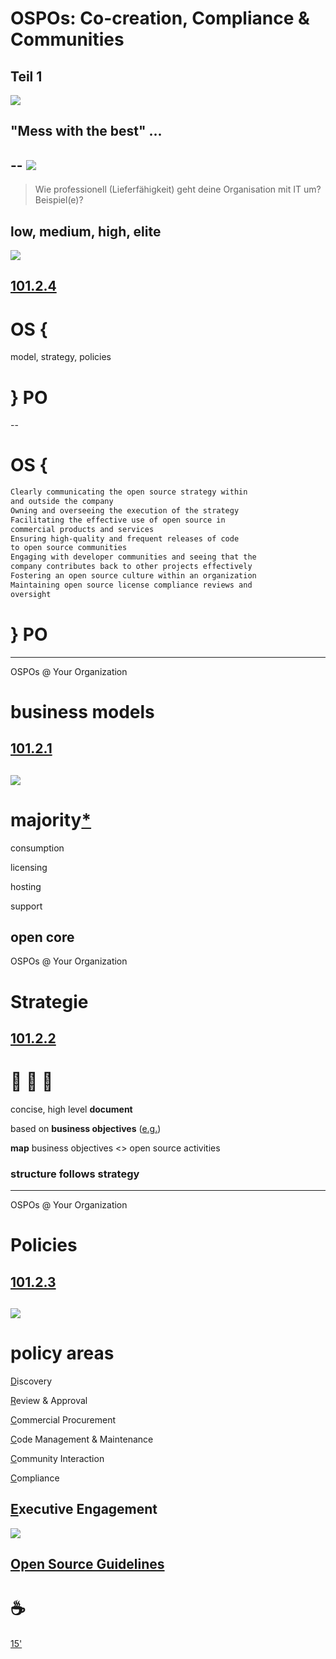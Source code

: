 # OSPOs: Co-creation, Compliance & Communities
Teil 1
--
![](https://upload.wikimedia.org/wikipedia/commons/thumb/2/2f/Google_2015_logo.svg/640px-Google_2015_logo.svg.png)

## "Mess with the best" ...
--
[![](https://storage.googleapis.com/gweb-cloudblog-publish/images/SODR_2021_1.max-900x900.jpg)](https://cloud.google.com/blog/products/devops-sre/announcing-dora-2021-accelerate-state-of-devops-report)
--
<!-- .element: data-background-color="SeaGreen" -->
> Wie professionell (Lieferfähigkeit) geht deine Organisation mit IT um? Beispiel(e)?

**low, medium, high, elite**
---
![](https://github.com/digital-sustainability/module-eoss-ospo101/raw/main/ospo101.svg)

[101.2.4](https://github.com/digital-sustainability/module-eoss-ospo101/blob/main/module2/README.md#section-introducing-the-open-source-program-office)
--
# OS { 
model, strategy, policies
# } PO
--
# OS { 
```md [1-2|3|4-5|6-7|8-9|10|11-12|]
Clearly communicating the open source strategy within 
and outside the company
Owning and overseeing the execution of the strategy
Facilitating the effective use of open source in 
commercial products and services
Ensuring high-quality and frequent releases of code 
to open source communities
Engaging with developer communities and seeing that the 
company contributes back to other projects effectively
Fostering an open source culture within an organization
Maintaining open source license compliance reviews and
oversight
```
# } PO
---
OSPOs @ Your Organization

# business models

[101.2.1](https://github.com/digital-sustainability/module-eoss-ospo101/blob/main/module2/README.md#section-introducing-open-source-business-models)
--
![](https://github.com/digital-sustainability/module-eoss-ospo101/raw/main/module2/strategic-use.png)
--
# majority[*](https://en.wikipedia.org/wiki/Business_models_for_open-source_software)

consumption

licensing

hosting

support

open core
---
OSPOs @ Your Organization
# Strategie

[101.2.2](https://github.com/digital-sustainability/module-eoss-ospo101/blob/main/module2/README.md#section-developing-an-open-source-strategy)
--
# 🥇 🥈 🥉

concise, high level **document**

based on **business objectives** ([e.g.](https://github.com/digital-sustainability/module-eoss-ospo101/blob/main/module2/README.md#strategic-objective-examples))

**map** business objectives <> open source activities

### structure follows strategy
---
OSPOs @ Your Organization
# Policies

[101.2.3](https://github.com/digital-sustainability/module-eoss-ospo101/blob/main/module2/README.md#section-developing-open-source-policies)
--
[![](https://images.unsplash.com/photo-1551814360-3c38192c5688?ixlib=rb-1.2.1&ixid=MnwxMjA3fDB8MHxwaG90by1wYWdlfHx8fGVufDB8fHx8&auto=format&fit=crop&w=1035&q=80)](https://unsplash.com/photos/7Sgw_56YVQI)
--
# policy areas

[D](https://github.com/digital-sustainability/module-eoss-ospo101/blob/main/module2/README.md#discovery)iscovery

[R](https://github.com/digital-sustainability/module-eoss-ospo101/blob/main/module2/README.md#review--approval)eview & Approval

[C](https://github.com/digital-sustainability/module-eoss-ospo101/blob/main/module2/README.md#commercial-procurement)ommercial Procurement

[C](https://github.com/digital-sustainability/module-eoss-ospo101/blob/main/module2/README.md#code-management--maintenance)ode Management & Maintenance

[C](https://github.com/digital-sustainability/module-eoss-ospo101/blob/main/module2/README.md#community-interaction)ommunity Interaction

[C](https://github.com/digital-sustainability/module-eoss-ospo101/blob/main/module2/README.md#compliance)ompliance

[E](https://github.com/digital-sustainability/module-eoss-ospo101/blob/main/module2/README.md#executive-engagement)xecutive Engagement
---
![](https://upload.wikimedia.org/wikipedia/commons/thumb/8/88/Baloise_Logo_2022.svg/1024px-Baloise_Logo_2022.svg.png)

[Open Source Guidelines](https://baloise.github.io/open-source/docs/arc42/)
---
# ☕

[15'](https://youtu.be/1gQJUjgCqrU)
